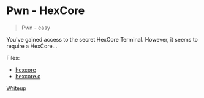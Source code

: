 # Pwn - HexCore

> Pwn - easy

You've gained access to the secret HexCore Terminal. However, it seems to require a HexCore...

Files:
- [hexcore](src/hexcore)
- [hexcore.c](src/hexcore.c)

[Writeup](writeup/README.md)